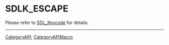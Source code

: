 # SDLK_ESCAPE

Please refer to [SDL_Keycode](SDL_Keycode) for details.

----
[CategoryAPI](CategoryAPI), [CategoryAPIMacro](CategoryAPIMacro)

